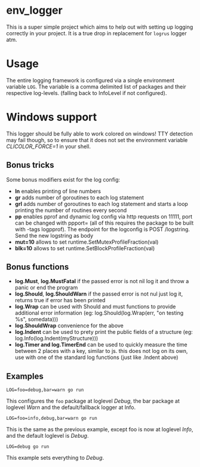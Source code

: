 # env_logger

This is a super simple project which aims to help out with setting up logging correctly in your project. It is a true drop in replacement for `logrus` logger atm.

# Usage

The entire logging framework is configured via a single environment variable `LOG`. The variable is a comma delimited list
of packages and their respective log-levels. (falling back to InfoLevel if not configured).

# Windows support

This logger should be fully able to work colored on windows! TTY detection may fail though, so to ensure that it does not set the environment variable *CLICOLOR_FORCE=1* in your shell.
## Bonus tricks

Some bonus modifiers exist for the log config: 
- **ln** enables printing of line numbers
- **gr** adds number of goroutines to each log statement
- **grl** adds number of goroutines to each log statement and starts a loop printing the number of routines every second
- **pp** enables pprof and dynamic log config via http requests on 11111, port can be changed with ppport=<port> (all of this requires the package to be built with -tags logpprof). The endpoint for the logconfig is POST /logstring. Send the new logstring as body
- **mut=10** allows to set runtime.SetMutexProfileFraction(val)
- **blk=10** allows to set runtime.SetBlockProfileFraction(val)

## Bonus functions

- **log.Must**, **log.MustFatal** if the passed error is not nil log it and throw a panic or end the program
- **log.Should**, **log.ShouldWarn** if the passed error is not nul just log it, returns true if error has been printed
- **log.Wrap** can be used with Should and must functions to provide additional error information (eg: log.Should(log.Wrap(err, "on testing %s", somedata)))
- **log.ShouldWrap** convenience for the above
- **log.Indent** can be used to prety print the public fields of a structure (eg: log.Info(log.Indent(myStructure)))
- **log.Timer and log.TimerEnd** can be used to quickly measure the time between 2 places with a key, similar to js. this does not log on its own, use with one of the standard log functions (just like .Indent above)

## Examples

``` shell
LOG=foo=debug,bar=warn go run
```

This configures the `foo` package at loglevel _Debug_, the bar package at loglevel _Warn_ and the default/fallback logger at Info.

``` shell
LOG=foo=info,debug,bar=warn go run
```

This is the same as the previous example, except foo is now at loglevel _Info_, and the default loglevel is _Debug_.

``` shell
LOG=debug go run
```

This example sets everything to _Debug_.
